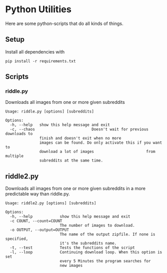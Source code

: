 Python Utilities
=========

Here are some python-scripts that do all kinds of things.

## Setup
Install all dependencies with
```commandline
pip install -r requirements.txt
```

## Scripts

### riddle.py
Downloads all images from one or more given subreddits
```commandline
Usage: riddle.py [options] [subreddits]

Options:
  -h, --help   show this help message and exit
  -c, --chaos                         Doesn't wait for previous downloads to
               finish and doesn't exit when no more
               images can be found. Do only activate this if you want to
               download a lot of images                       from multiple
               subreddits at the same time.
```

## riddle2.py
Downloads all images from one  or more given subreddits in a more predictable
 way than riddle.py.
```commandline
Usage: riddle2.py [options] [subreddits]

Options:
  -h, --help            show this help message and exit
  -c COUNT, --count=COUNT
                        The number of images to download.
  -o OUTPUT, --output=OUTPUT
                        The name of the output zipfile. If none is specified,
                        it's the subreddits name.
  -t, --test            Tests the functions of the script
  -l, --loop            Continuing download loop. When this option is set
                        every 5 Minutes the program searches for
                        new images
```